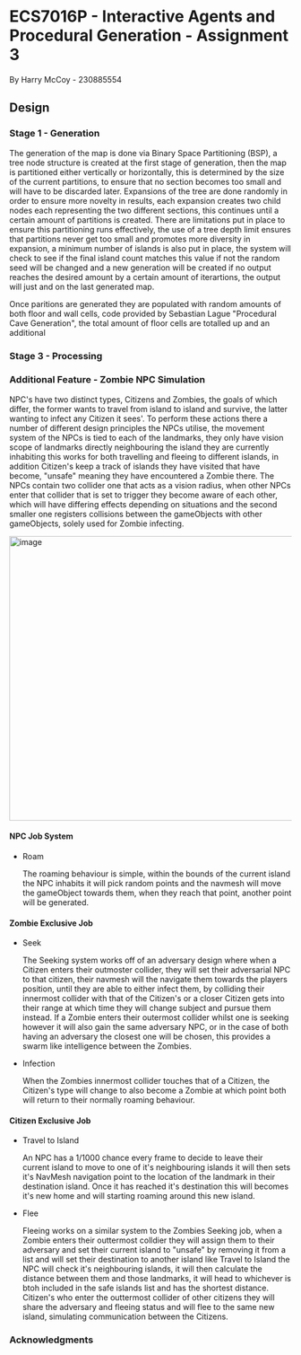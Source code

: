 # ECS7016P - Interactive Agents and Procedural Generation - Assignment 3
By Harry McCoy - 230885554

## Design
### Stage 1 - Generation
The generation of the map is done via Binary Space Partitioning (BSP), a tree node structure is created at the first stage of generation, then the map is partitioned either vertically or horizontally, this is determined by the size of the current partitions, to ensure that no section becomes too small and will have to be discarded later. Expansions of the tree are done randomly in order to ensure more novelty in results, each expansion creates two child nodes each representing the two different sections, this continues until a certain amount of partitions is created. There are limitations put in place to ensure this partitioning runs effectively, the use of a tree depth limit ensures that partitions never get too small and promotes more diversity in expansion, a minimum number of islands is also put in place, the system will check to see if the final island count matches this value if not the random seed will be changed and a new generation will be created if no output reaches the desired amount by a certain amount of iterartions, the output will just and on the last generated map.

Once paritions are generated they are populated with random amounts of both floor and wall cells, code provided by Sebastian Lague "Procedural Cave Generation", the total amount of floor cells are totalled up and an additional 

### Stage 3 - Processing

### Additional Feature - Zombie NPC Simulation
  NPC's have two distinct types, Citizens and Zombies, the goals of which differ, the former wants to travel from island to island and survive, the latter wanting to infect any Citizen it sees'. To perform these actions there a number of different design principles the NPCs utilise, the movement system of the NPCs is tied to each of the landmarks, they only have vision scope of landmarks directly neighbouring the island they are currently inhabiting this works for both travelling and fleeing to different islands, in addition Citizen's keep a track of islands they have visited that have become, "unsafe" meaning they have encountered a Zombie there. The NPCs contain two collider one that acts as a vision radius, when other NPCs enter that collider that is set to trigger they become aware of each other, which will have differing effects depending on situations and the second smaller one registers collisions between the gameObjects with other gameObjects, solely used for Zombie infecting.

<img width="507" alt="image" src="https://github.com/user-attachments/assets/fd2112e1-6666-4f1e-b15a-e39b1a8ea40c" />

#### NPC Job System ###
- Roam

  The roaming behaviour is simple, within the bounds of the current island the NPC inhabits it will pick random points and the navmesh will move the gameObject towards them, when they reach that point, another point will be generated.


#### Zombie Exclusive Job ###
- Seek

  The Seeking system works off of an adversary design where when a Citizen enters their outmoster collider, they will set their adversarial NPC to that citizen, their navmesh will the navigate them towards the players position, until they are able to either infect them, by colliding their innermost collider with that of the Citizen's or a closer Citizen gets into their range at which time they will change subject and pursue them instead. If a Zombie enters their outermost collider whilst one is seeking however it will also gain the same adversary NPC, or in the case of both having an adversary the closest one will be chosen, this provides a swarm like intelligence between the Zombies.
- Infection

  When the Zombies innermost collider touches that of a Citizen, the Citizen's type will change to also become a Zombie at which point both will return to their normally roaming behaviour.
#### Citizen Exclusive Job ###
- Travel to Island

  An NPC has a 1/1000 chance every frame to decide to leave their current island to move to one of it's neighbouring islands it will then sets it's NavMesh navigation point to the location of the landmark in their destination island. Once it has reached it's destination this will becomes it's new home and will starting roaming around this new island. 

- Flee
  
  Fleeing works on a similar system to the Zombies Seeking job, when a Zombie enters their outtermost colldier they will assign them to their adversary and set their current island to "unsafe" by removing it from a list and will set their destination to another island like Travel to Island the NPC will check it's neighbouring islands, it will then calculate the distance between them and those landmarks, it will head to whichever is btoh included in the safe islands list and has the shortest distance. Citizen's who enter the outtermost collider of other citizens they will share the adversary and fleeing status and will flee to the same new island, simulating communication between the Citizens.
### Acknowledgments
